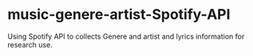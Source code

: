 # music-genere-artist-Spotify-API
Using Spotify API to collects Genere and artist and lyrics information for research use.
